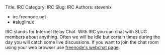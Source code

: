 Title: IRC
Category: IRC
Slug: IRC
Authors: stevenix

* irc.freenode.net
* \#sluglinux

IRC stands for Internet Relay Chat. With IRC you can chat with SLUG members about anything. Often we will be idle but certain times during the day you will catch some live discussions. If you want to join the chat room using your web browser use [freenode's webchat page](http://webchat.freenode.net/?channels=%23sluglinux). 
